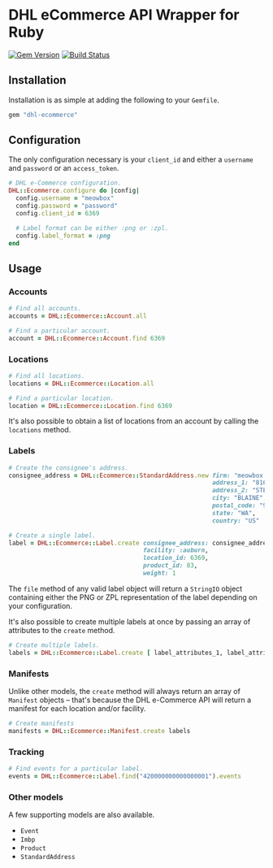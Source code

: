 # DHL eCommerce API Wrapper for Ruby

[![Gem Version](https://badge.fury.io/rb/dhl-ecommerce.svg)](https://badge.fury.io/rb/dhl-ecommerce)
[![Build Status](https://travis-ci.org/meowbox/dhl-ecommerce-ruby.svg)](https://travis-ci.org/meowbox/dhl-ecommerce-ruby)

## Installation

Installation is as simple at adding the following to your `Gemfile`.

```ruby
gem "dhl-ecommerce"
```

## Configuration

The only configuration necessary is your `client_id` and either a `username`
and `password` or an `access_token`.

```ruby
# DHL e-Commerce configuration.
DHL::Ecommerce.configure do |config|
  config.username = "meowbox"
  config.password = "password"
  config.client_id = 6369

  # Label format can be either :png or :zpl.
  config.label_format = :png
end
```

## Usage

### Accounts

```ruby
# Find all accounts.
accounts = DHL::Ecommerce::Account.all

# Find a particular account.
account = DHL::Ecommerce::Account.find 6369
```

### Locations

```ruby
# Find all locations.
locations = DHL::Ecommerce::Location.all

# Find a particular location.
location = DHL::Ecommerce::Location.find 6369
```

It's also possible to obtain a list of locations from an account by calling the
`locations` method.

### Labels

```ruby
# Create the consignee's address.
consignee_address = DHL::Ecommerce::StandardAddress.new firm: "meowbox Inc.",
                                                        address_1: "816 PEACE PORTAL DR",
                                                        address_2: "STE 103",
                                                        city: "BLAINE",
                                                        postal_code: "98230",
                                                        state: "WA",
                                                        country: "US"

# Create a single label.
label = DHL::Ecommerce::Label.create consignee_address: consignee_address,
                                     facility: :auburn,
                                     location_id: 6369,
                                     product_id: 83,
                                     weight: 1
```

The `file` method of any valid label object will return a `StringIO` object
containing either the PNG or ZPL representation of the label depending on your
configuration.

It's also possible to create multiple labels at once by passing an array of
attributes to the `create` method.

```ruby
# Create multiple labels.
labels = DHL::Ecommerce::Label.create [ label_attributes_1, label_attributes_2 ]
```

### Manifests

Unlike other models, the `create` method will always return an array of
`Manifest` objects – that's because the DHL e-Commerce API will return a
manifest for each location and/or facility.

```ruby
# Create manifests
manifests = DHL::Ecommerce::Manifest.create labels
```

### Tracking

```ruby
# Find events for a particular label.
events = DHL::Ecommerce::Label.find("420000000000000001").events
```

### Other models

A few supporting models are also available.

- `Event`
- `Imbp`
- `Product`
- `StandardAddress`
